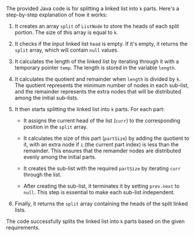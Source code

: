 The provided Java code is for splitting a linked list into `k` parts. Here's a step-by-step explanation of how it works:

1. It creates an array `split` of `ListNode` to store the heads of each split portion. The size of this array is equal to `k`.

2. It checks if the input linked list `head` is empty. If it's empty, it returns the `split` array, which will contain `null` values.

3. It calculates the length of the linked list by iterating through it with a temporary pointer `temp`. The length is stored in the variable `length`.

4. It calculates the quotient and remainder when `length` is divided by `k`. The quotient represents the minimum number of nodes in each sub-list, and the remainder represents the extra nodes that will be distributed among the initial sub-lists.

5. It then starts splitting the linked list into `k` parts. For each part:

   - It assigns the current head of the list (`curr`) to the corresponding position in the `split` array.
   
   - It calculates the size of this part (`partSize`) by adding the quotient to it, with an extra node if `i` (the current part index) is less than the remainder. This ensures that the remainder nodes are distributed evenly among the initial parts.

   - It creates the sub-list with the required `partSize` by iterating `curr` through the list.

   - After creating the sub-list, it terminates it by setting `prev.next` to `null`. This step is essential to make each sub-list independent.

6. Finally, it returns the `split` array containing the heads of the split linked lists.

The code successfully splits the linked list into `k` parts based on the given requirements.
